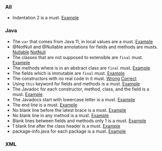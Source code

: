 ### All
- Indentation 2 is a must. [Example](https://prnt.sc/ux5t5u)
### Java
- The `var` that comes from Java 11, in local values are a must. [Example](https://prnt.sc/ux5xbp)
- @NotNull and @Nullable annotations for fields and methods are musts. [Nullable](https://prnt.sc/ux5wjy) [NotNull](https://prnt.sc/ux5wos)
- The classes that are not supposed to extensible are `final` must. [Example](https://prnt.sc/ux5wca)
- The methods where is in an abstract class are `final` must. [Example](https://prnt.sc/ux5w4z)
- The fields which is immutable are `final` must. [Example](https://prnt.sc/ux5vs5)
- The constructors with no real code in it must. [Wrong](https://prnt.sc/ux5v1o) [Correct](https://prnt.sc/ux5veo)
- Using `this` keyword for fields and methods is a must. [Example](https://prnt.sc/ux5uhg)
- The Javadoc for each constructor, method, class, and the field is a must. [Example](https://prnt.sc/ux5u87)
- The Javadocs start with lowercase letter is a must. [Example](https://prnt.sc/ux8b84)
- The end line is a must. [Example](https://prnt.sc/ux5ts1)
- No blank line before the latest brace is a must. [Example](https://prnt.sc/ux5svn)
- No blank line in any method is a must. [Example](https://prnt.sc/ux5y6v)
- Blank lines between fields and methods only 1 is a must. [Example](https://prnt.sc/ux5zk4)
- 1 blank line after the class header is a must. [Example](https://prnt.sc/ux5zy8)
- package-info.java for each package is a must. [Example](https://prnt.sc/ux6u2k)
### XML
